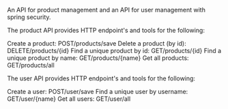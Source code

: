 An API for product management and an API for user management with spring security.


The product API provides HTTP endpoint's and tools for the following:

Create a product: POST/products/save
Delete a product (by id): DELETE/products/{id}
Find a unique product by id: GET/products/{id}
Find a unique product by name: GET/products/{name}
Get all products: GET/products/all

The user API provides HTTP endpoint's and tools for the following:

Create a user: POST/user/save
Find a unique user by username: GET/user/{name}
Get all users: GET/user/all